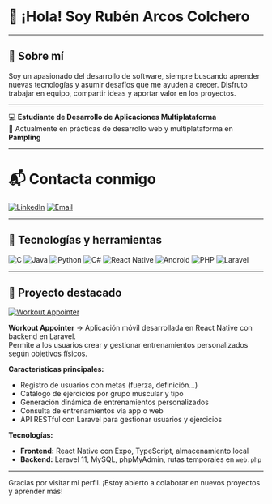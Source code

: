 # 👋 ¡Hola! Soy Rubén Arcos Colchero

---

## 💬 Sobre mí

Soy un apasionado del desarrollo de software, siempre buscando aprender nuevas tecnologías y asumir desafíos que me ayuden a crecer. Disfruto trabajar en equipo, compartir ideas y aportar valor en los proyectos.

---

💻 **Estudiante de Desarrollo de Aplicaciones Multiplataforma**  
🎯 Actualmente en prácticas de desarrollo web y multiplataforma en **Pampling**

---

# 📬 Contacta conmigo
[![LinkedIn](https://img.shields.io/badge/LinkedIn-blue?logo=linkedin&style=for-the-badge)](https://www.linkedin.com/in/ruben-arcos-colchero-814b99193/)
[![Email](https://img.shields.io/badge/Email-arcoscolcheroruben@gmail.com-red?logo=gmail&style=for-the-badge)](mailto:arcoscolcheroruben@gmail.com)

---

## 🚀 Tecnologías y herramientas

![C](https://img.shields.io/badge/C-00599C?logo=c&logoColor=white&style=for-the-badge)
![Java](https://img.shields.io/badge/Java-ED8B00?logo=java&logoColor=white&style=for-the-badge)
![Python](https://img.shields.io/badge/Python-3776AB?logo=python&logoColor=white&style=for-the-badge)
![C#](https://img.shields.io/badge/C%23-239120?logo=c-sharp&logoColor=white&style=for-the-badge)
![React Native](https://img.shields.io/badge/React_Native-61DAFB?logo=react&logoColor=black&style=for-the-badge)
![Android](https://img.shields.io/badge/Android-3DDC84?logo=android&logoColor=white&style=for-the-badge)
![PHP](https://img.shields.io/badge/PHP-777BB4?logo=php&logoColor=white&style=for-the-badge)
![Laravel](https://img.shields.io/badge/Laravel-FF2D20?logo=laravel&logoColor=white&style=for-the-badge)

---

## 🌟 Proyecto destacado

[![Workout Appointer](https://img.shields.io/badge/Workout_Appointer-Visit-blueviolet?logo=github&style=for-the-badge)](https://github.com/RubenArCol/workout-appointer)

**Workout Appointer** → Aplicación móvil desarrollada en React Native con backend en Laravel.  
Permite a los usuarios crear y gestionar entrenamientos personalizados según objetivos físicos.

**Características principales:**
- Registro de usuarios con metas (fuerza, definición…)
- Catálogo de ejercicios por grupo muscular y tipo
- Generación dinámica de entrenamientos personalizados
- Consulta de entrenamientos vía app o web
- API RESTful con Laravel para gestionar usuarios y ejercicios

**Tecnologías:**
- **Frontend:** React Native con Expo, TypeScript, almacenamiento local
- **Backend:** Laravel 11, MySQL, phpMyAdmin, rutas temporales en `web.php`

---

Gracias por visitar mi perfil. ¡Estoy abierto a colaborar en nuevos proyectos y aprender más!
